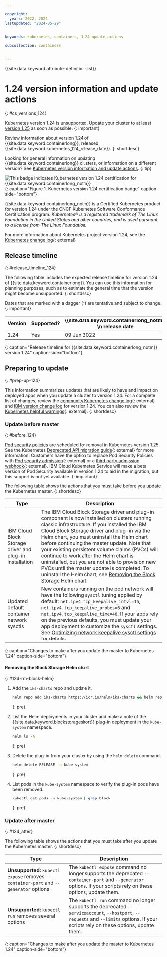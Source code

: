 ```yaml
---

copyright: 
  years: 2022, 2024
lastupdated: "2024-05-29"


keywords: kubernetes, containers, 1.24 update actions

subcollection: containers


---
```


{{site.data.keyword.attribute-definition-list}}



# 1.24 version information and update actions
{: #cs_versions_124}


Kubernetes version 1.24 is unsupported. Update your cluster to at least [version 1.25](/docs/containers?topic=containers-cs_versions_125) as soon as possible.
{: important}

Review information about version 1.24 of {{site.data.keyword.containerlong}}, released {{site.data.keyword.kubernetes_124_release_date}}.
{: shortdesc}

Looking for general information on updating {{site.data.keyword.containerlong}} clusters, or information on a different version? See [Kubernetes version information and update actions](/docs/containers?topic=containers-cs_versions).
{: tip}

![This badge indicates Kubernetes version 1.24 certification for {{site.data.keyword.containerlong_notm}}](images/certified-kubernetes-color.svg){: caption="Figure 1. Kubernetes version 1.24 certification badge" caption-side="bottom"} 

{{site.data.keyword.containerlong_notm}} is a Certified Kubernetes product for version 1.24 under the CNCF Kubernetes Software Conformance Certification program. _Kubernetes® is a registered trademark of The Linux Foundation in the United States and other countries, and is used pursuant to a license from The Linux Foundation._



For more information about Kubernetes project version 1.24, see the [Kubernetes change log](https://kubernetes.io/releases/notes/.){: external}

## Release timeline 
{: #release_timeline_124}

The following table includes the expected release timeline for version 1.24 of {{site.data.keyword.containerlong}}. You can use this information for planning purposes, such as to estimate the general time that the version might become unsupported. 
{: shortdesc}

Dates that are marked with a dagger (`†`) are tentative and subject to change.
{: important}

|  Version | Supported? | {{site.data.keyword.containerlong_notm}} \n release date | {{site.data.keyword.containerlong_notm}} \n unsupported date |
|------|------|----------|----------|
| 1.24 | Yes | 09 Jun 2022 | {{site.data.keyword.kubernetes_124_unsupported_date}} |
{: caption="Release timeline for {{site.data.keyword.containerlong_notm}} version 1.24" caption-side="bottom"}

## Preparing to update
{: #prep-up-124}

This information summarizes updates that are likely to have and impact on deployed apps when you update a cluster to version 1.24. For a complete list of changes, review the [community Kubernetes change log](https://github.com/kubernetes/kubernetes/blob/master/CHANGELOG/CHANGELOG-1.24.md){: external} and [IBM version change log](/docs/containers?topic=containers-changelog_124) for version 1.24. You can also review the [Kubernetes helpful warnings](https://kubernetes.io/blog/2020/09/03/warnings/){: external}. 
{: shortdesc}



### Update before master
{: #before_124}

[Pod security policies](https://kubernetes.io/docs/concepts/security/pod-security-policy/) are scheduled for removal in Kubernetes version 1.25. See the Kubernetes [Deprecated API migration guide](https://kubernetes.io/docs/reference/using-api/deprecation-guide/#psp-v125){: external} for more information. Customers have the option to replace Pod Security Policies with [Pod security admission](https://kubernetes.io/docs/concepts/security/pod-security-admission/){: external} or a [third party admission webhook](https://kubernetes.io/docs/reference/access-authn-authz/extensible-admission-controllers/){: external}. IBM Cloud Kubernetes Service will make a beta version of Pod Security available in version 1.24 to aid in the migration, but this support is not yet available.
{: important}

The following table shows the actions that you must take before you update the Kubernetes master.
{: shortdesc}

| Type | Description|
| --- | --- |
| IBM Cloud Block Storage driver and plug-in installation | The IBM Cloud Block Storage driver and plug-in component is now installed on clusters running classic infrastructure. If you installed the IBM Cloud Block Storage driver and plug-in via the Helm chart, you must uninstall the Helm chart before continuing the master update. Note that your existing persistent volume claims (PVCs) will continue to work after the Helm chart is uninstalled, but you are not able to provision new PVCs until the master update is completed. To uninstall the Helm chart, see [Removing the Block Storage Helm chart](#124-rm-block-helm). |
| Updated default container network sysctls | New containers running on the pod network will have the following `sysctl` tuning applied by default: `net.ipv4.tcp_keepalive_intvl=15`, `net.ipv4.tcp_keepalive_probes=6` and `net.ipv4.tcp_keepalive_time=40`. If your apps rely on the previous defaults, you must update your app deployment to customize the `sysctl` settings. See [Optimizing network keepalive sysctl settings](/docs/containers?topic=containers-kernel#keepalive-iks) for details. |
{: caption="Changes to make after you update the master to Kubernetes 1.24" caption-side="bottom"}

#### Removing the Block Storage Helm chart
{: #124-rm-block-helm}

1. Add the `iks-charts` repo and update it.
    ```sh
    helm repo add iks-charts https://icr.io/helm/iks-charts && helm repo update
    ```
    {: pre}

1. List the Helm deployments in your cluster and make a note of the {{site.data.keyword.blockstorageshort}} plug-in deployment in the `kube-system` namespace.
    ```sh
    helm ls -A
    ```
    {: pre}

1. Delete the plug-in from your cluster by using the `helm delete` command.
    ```sh
    helm delete RELEASE -n kube-system
    ```
    {: pre}

1. List pods in the `kube-system` namespace to verify the plug-in pods have been removed.
    ```sh
    kubectl get pods -n kube-system | grep block
    ```
    {: pre}

### Update after master
{: #124_after}

The following table shows the actions that you must take after you update the Kubernetes master.
{: shortdesc}

| Type | Description|
| --- | --- |
| **Unsupported:** `kubectl expose` removes `--container-port` and `--generator` options | The `kubectl expose` command no longer supports the deprecated `--container-port` and `--generator` options. If your scripts rely on these options, update them. |
| **Unsupported:** `kubectl run` removes several options | The `kubectl run` command no longer supports the deprecated `--serviceaccount`, `--hostport`, `--requests` and `--limits` options. If your scripts rely on these options, update them. |
{: caption="Changes to make after you update the master to Kubernetes 1.24" caption-side="bottom"}


